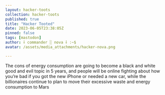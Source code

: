 ```yaml
---
layout: hacker-toots
collection: hacker-toots
published: true
title: "Hacker Tooted"
date: 2023-06-05T23:38:05Z
pinned: false
tags: [mastodon]
author: ⸸ commander ░ nova ⸸ :~$
avatar: /assets/media_attachments/hacker-nova.png

---
```


<p>The cons of energy consumption are going to become a black and white good and evil topic in 5 years, and people will be online fighting about how you’re bad if you got the new iPhone or needed a new car, while the billionaires continue to plan to move their excessive waste and energy consumption to Mars</p>


